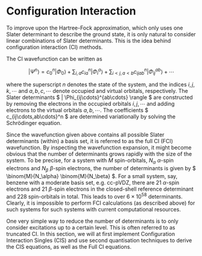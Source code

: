 # Configuration Interaction

To improve upon the Hartree-Fock approximation, which only uses one Slater 
determinant to describe the ground state, it is only natural to consider 
linear combinations of Slater determinants. This is the idea behind 
configuration interaction (CI) methods.

The CI wavefunction can be written as 

$$
  | \Psi^n \rangle = c_0^n | \Phi_0 \rangle 
    + \sum_{i,a} c_{ia}^n | \Phi_i^a \rangle 
    + \sum_{i\lt j,a\lt b} c_{ijab}^{n} | \Phi_{ij}^{ab} \rangle 
    + \cdots 
$$

where the superscript $n$ denotes the state of the system, and the 
indices $i,j,k,\cdots$ and $a,b,c,\cdots$ denote occupied and virtual 
orbitals, respectively. The Slater determinants 
$ | \Phi_{ij\cdots}^{ab\cdots} \rangle $ 
are constructed by removing the electrons in the occupied orbitals 
$i,j,\cdots$ and adding electrons to the virtual orbitals 
$a,b,\cdots$. The coefficients $ c_{ij\cdots,ab\cdots}^n $ are 
determined variationally by solving the Schrödinger equation.

Since the wavefunction given above contains all possible Slater determinants 
(within) a basis set, it is referred to as the full CI (FCI) wavefunction. By 
inspecting the wavefunction expansion, it might become obvious that the number 
of determinants grows rapidly with the size of the system. To be precise, for 
a system with $M$ spin-orbitals, $N_\alpha$ $\alpha$-spin 
electrons and $N_\beta$ $\beta$-spin electrons, the number of 
determinants is given by $ \binom{M}{N_\alpha} \binom{M}{N_\beta} $. 
For a small system, say, benzene with a moderate basis set, e.g. cc-pVDZ, 
there are 21 $\alpha$-spin electrons and 21 $\beta$-spin electrons 
in the closed-shell reference determinant and 228 spin-orbitals in total. 
This leads to over $6 \times 10^{58}$ determinants. Clearly, it is 
impossible to perform FCI calculations (as described above) for such systems 
for such systems with current computational resources.

One very simple way to reduce the number of determinants is to only consider 
excitations up to a certain level. This is often referred to as truncated CI. 
In this section, we will at first implement Configuration Interaction Singles 
(CIS) and use second quantisation techniques to derive the CIS equations, 
as well as the Full CI equations. 

